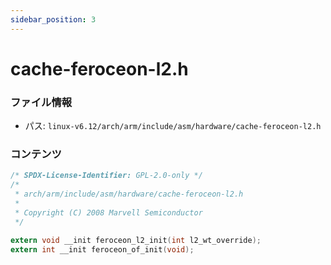 ```yaml
---
sidebar_position: 3
---
```

# cache-feroceon-l2.h

### ファイル情報

- パス: `linux-v6.12/arch/arm/include/asm/hardware/cache-feroceon-l2.h`

### コンテンツ

```h
/* SPDX-License-Identifier: GPL-2.0-only */
/*
 * arch/arm/include/asm/hardware/cache-feroceon-l2.h
 *
 * Copyright (C) 2008 Marvell Semiconductor
 */

extern void __init feroceon_l2_init(int l2_wt_override);
extern int __init feroceon_of_init(void);

```
